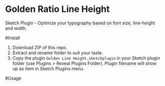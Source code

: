 # Golden Ratio Line Height
Sketch Plugin - Optimize your typography based on font size, line-height and width.

#Install
1. Download ZIP of this repo.
2. Extract and rename folder to suit your taste.
3. Copy the plugin ``Golden Line Height.sketchplugin`` in your Sketch plugin folder (use Plugins > Reveal Plugins Folder).
Plugin filename will show up as item in Sketch Plugins menu.
  
#Usage
